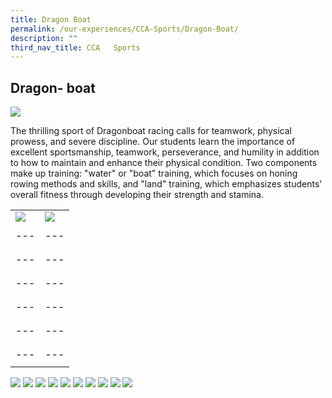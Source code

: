 ```yaml
---
title: Dragon Boat
permalink: /our-experiences/CCA-Sports/Dragon-Boat/
description: ""
third_nav_title: CCA   Sports
---
```

## Dragon- boat

![](/images/JS-Dragonboat.jpg)

The thrilling sport of Dragonboat racing calls for teamwork, physical prowess, and severe discipline. Our students learn the importance of excellent sportsmanship, teamwork, perseverance, and humility in addition to how to maintain and enhance their physical condition. Two components make up training: "water" or "boat" training, which focuses on honing rowing methods and skills, and "land" training, which emphasizes students' overall fitness through developing their strength and stamina.

|   |   |
|---|---|
|  ![](/images/JSD1-Photo%201.jpg)<center></center> | ![](/images/JSD2-Photo%202.jpg)<center></center> |
|   |   |
|---|---|
|  <center></center> | <center></center> |
|   |   |
|---|---|
|  <center></center> | <center></center> |
|   |   |
|---|---|
|  <center></center> | <center></center> |
|   |   |
|---|---|
|  <center></center> | <center></center> |
|   |   |
|---|---|
|  <center></center> | <center></center> |
|   |   |
|---|---|
|  <center></center> | <center></center> |


![](/images/JSD3-Photo%203.jpg)
![](/images/JSD4-Photo%204.jpg)
![](/images/JSD5-Photo%2012.jpg)
![](/images/JSD6-Photo%205.jpg)
![](/images/JSD7-Photo%206.jpg)
![](/images/JSD8-Photo%207.jpg)
![](/images/JSD9-Photo%208.jpg)
![](/images/JSD10-Photo%209.jpg)
![](/images/JSD11-Photo%2010.jpg)
![](/images/JSD12-Photo%2011.jpg)